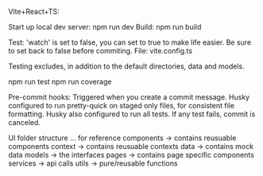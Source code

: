 Vite+React+TS:

Start up local dev server: npm run dev
Build: npm run build


Test:
'watch' is set to false, you can set to true to make life easier. Be sure to set back to false before commiting. File: vite.config.ts

Testing excludes, in addition to the default directories, data and models.

npm run test
npm run coverage


Pre-commit hooks:
Triggered when you create a commit message.
Husky configured to run pretty-quick on staged only files, for consistent file formatting.
Husky also configured to run all tests. If any test fails, commit is canceled. 


UI folder structure ... for reference
components -> contains reusuable components
context -> contains reusuable contexts
data -> contains mock data 
models -> the interfaces
pages -> contains page specific components
services -> api calls
utils -> pure/reusable functions

